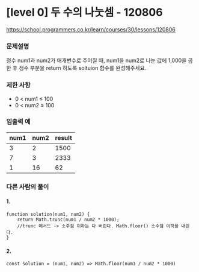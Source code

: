 # [level 0] 두 수의 나눗셈 - 120806

https://school.programmers.co.kr/learn/courses/30/lessons/120806

### 문제설명

정수 num1과 num2가 매개변수로 주어질 때, num1을 num2로 나눈 값에 1,000을 곱한 후 정수 부분을 return 하도록 soltuion 함수를 완성해주세요.

### 제한 사항

- 0 < num1 ≤ 100
- 0 < num2 ≤ 100

### 입출력 예

| num1 | num2 | result |
| ---- | ---- | ------ |
| 3    | 2    | 1500   |
| 7    | 3    | 2333   |
| 1    | 16   | 62     |

### 다른 사람의 풀이

#### 1.

```
function solution(num1, num2) {
    return Math.trunc(num1 / num2 * 1000);
    //trunc 메서드 -> 소주점 이하는 다 버린다. Math.floor() 소수점 이하를 내린다.
}
```

#### 2.

```
const solution = (num1, num2) => Math.floor(num1 / num2 * 1000)

```
